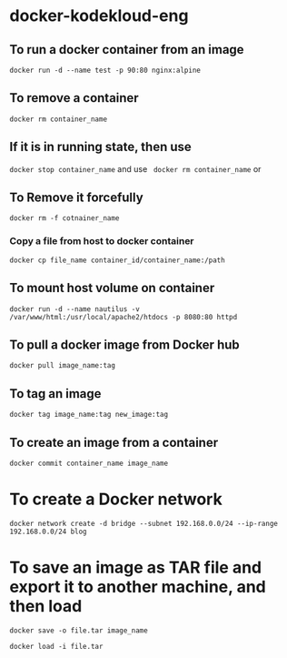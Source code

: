 # docker-kodekloud-eng


## To run a docker container from an image

``` docker run -d --name test -p 90:80 nginx:alpine ```

## To remove a container 

``` docker rm container_name ```

## If it is in running state, then use

``` docker stop container_name ``` and use ``` docker rm container_name``` or



## To Remove it forcefully

``` docker rm -f cotnainer_name ```

### Copy a file from host to docker container

``` docker cp file_name container_id/container_name:/path ```
## To mount host volume on container

``` docker run -d --name nautilus -v /var/www/html:/usr/local/apache2/htdocs -p 8080:80 httpd ```


## To pull a docker image from Docker hub

``` docker pull image_name:tag ```


## To tag an image

``` docker tag image_name:tag new_image:tag ```

## To create an image from a container

``` docker commit container_name image_name ```

# To create a Docker network

``` docker network create -d bridge --subnet 192.168.0.0/24 --ip-range 192.168.0.0/24 blog ```


# To save an image as TAR file and export it to another machine, and then load

``` docker save -o file.tar image_name ```

``` docker load -i file.tar ```
